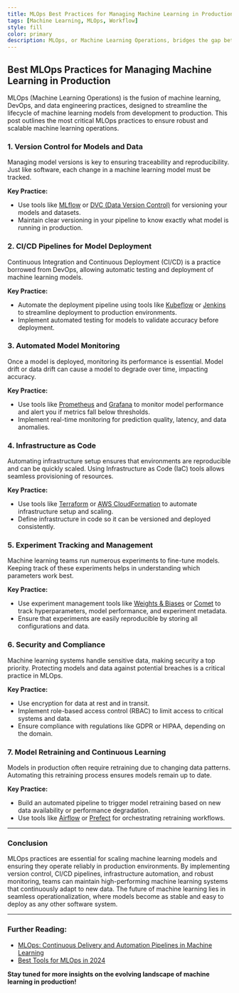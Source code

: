 ```yaml
---
title: MLOps Best Practices for Managing Machine Learning in Production
tags: [Machine Learning, MLOps, Workflow]
style: fill
color: primary
description: MLOps, or Machine Learning Operations, bridges the gap between data science and production systems, ensuring that machine learning models are deployed efficiently, scalable, and maintained effectively in real-world applications. 
---
```


## Best MLOps Practices for Managing Machine Learning in Production

MLOps (Machine Learning Operations) is the fusion of machine learning, DevOps, and data engineering practices, designed to streamline the lifecycle of machine learning models from development to production. This post outlines the most critical MLOps practices to ensure robust and scalable machine learning operations.

### 1. **Version Control for Models and Data**
Managing model versions is key to ensuring traceability and reproducibility. Just like software, each change in a machine learning model must be tracked.

**Key Practice:**
- Use tools like [MLflow](https://mlflow.org/) or [DVC (Data Version Control)](https://dvc.org/) for versioning your models and datasets.
- Maintain clear versioning in your pipeline to know exactly what model is running in production.

### 2. **CI/CD Pipelines for Model Deployment**
Continuous Integration and Continuous Deployment (CI/CD) is a practice borrowed from DevOps, allowing automatic testing and deployment of machine learning models.

**Key Practice:**
- Automate the deployment pipeline using tools like [Kubeflow](https://www.kubeflow.org/) or [Jenkins](https://www.jenkins.io/) to streamline deployment to production environments.
- Implement automated testing for models to validate accuracy before deployment.

### 3. **Automated Model Monitoring**
Once a model is deployed, monitoring its performance is essential. Model drift or data drift can cause a model to degrade over time, impacting accuracy.

**Key Practice:**
- Use tools like [Prometheus](https://prometheus.io/) and [Grafana](https://grafana.com/) to monitor model performance and alert you if metrics fall below thresholds.
- Implement real-time monitoring for prediction quality, latency, and data anomalies.

### 4. **Infrastructure as Code**
Automating infrastructure setup ensures that environments are reproducible and can be quickly scaled. Using Infrastructure as Code (IaC) tools allows seamless provisioning of resources.

**Key Practice:**
- Use tools like [Terraform](https://www.terraform.io/) or [AWS CloudFormation](https://aws.amazon.com/cloudformation/) to automate infrastructure setup and scaling.
- Define infrastructure in code so it can be versioned and deployed consistently.

### 5. **Experiment Tracking and Management**
Machine learning teams run numerous experiments to fine-tune models. Keeping track of these experiments helps in understanding which parameters work best.

**Key Practice:**
- Use experiment management tools like [Weights & Biases](https://wandb.ai/) or [Comet](https://www.comet.ml/) to track hyperparameters, model performance, and experiment metadata.
- Ensure that experiments are easily reproducible by storing all configurations and data.

### 6. **Security and Compliance**
Machine learning systems handle sensitive data, making security a top priority. Protecting models and data against potential breaches is a critical practice in MLOps.

**Key Practice:**
- Use encryption for data at rest and in transit.
- Implement role-based access control (RBAC) to limit access to critical systems and data.
- Ensure compliance with regulations like GDPR or HIPAA, depending on the domain.

### 7. **Model Retraining and Continuous Learning**
Models in production often require retraining due to changing data patterns. Automating this retraining process ensures models remain up to date.

**Key Practice:**
- Build an automated pipeline to trigger model retraining based on new data availability or performance degradation.
- Use tools like [Airflow](https://airflow.apache.org/) or [Prefect](https://www.prefect.io/) for orchestrating retraining workflows.

---

### Conclusion

MLOps practices are essential for scaling machine learning models and ensuring they operate reliably in production environments. By implementing version control, CI/CD pipelines, infrastructure automation, and robust monitoring, teams can maintain high-performing machine learning systems that continuously adapt to new data. The future of machine learning lies in seamless operationalization, where models become as stable and easy to deploy as any other software system.

---

### Further Reading:
- [MLOps: Continuous Delivery and Automation Pipelines in Machine Learning](https://www.example.com/link)
- [Best Tools for MLOps in 2024](https://www.example.com/link) 

**Stay tuned for more insights on the evolving landscape of machine learning in production!**